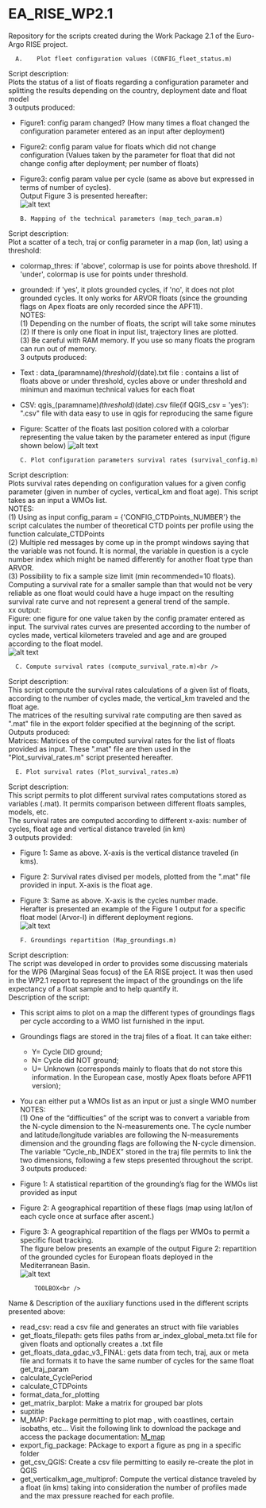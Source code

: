 # EA_RISE_WP2.1
Repository for the scripts created during the Work Package 2.1 of the Euro-Argo RISE project.

      A.	Plot fleet configuration values (CONFIG_fleet_status.m)
Script description:<br />
Plots the status of a list of floats regarding a configuration parameter and splitting the results depending on the country, deployment date and float model<br />
3 outputs produced:<br />
- Figure1: config param changed? (How many times a float changed the configuration parameter entered as an input after deployment)<br /> 
- Figure2: config param value for floats which did not change configuration (Values taken by the parameter for float that did not change config after deployment; per number of floats)<br />
- Figure3: config param value per cycle (same as above but expressed in terms of number of cycles).<br />
Output Figure 3 is presented hereafter:<br />
![alt text](https://github.com/euroargodev/Argo_life_expectancy_analyses/blob/main/Images/01_config_fleet_status.png?raw=true)

	  B. Mapping of the technical parameters (map_tech_param.m)
Script description:<br />
Plot a scatter of a tech, traj or config parameter in a map (lon, lat) using a threshold:<br />
- colormap_thres: if 'above', colormap is use for points above threshold. If 'under', colormap is use for points under threshold.
- grounded: if 'yes', it plots grounded cycles, if 'no', it does not plot grounded cycles. It only works for ARVOR floats (since the grounding flags on Apex floats are only recorded since the APF11).<br />
NOTES:<br />
(1) Depending on the number of floats, the script will take some minutes<br />
(2) If there is only one float in input list, trajectory lines are plotted.<br />
(3) Be careful with RAM memory. If you use so many floats the program can run out of memory.<br />
3 outputs produced:
- Text : data_(paramname)_(threshold)_(date).txt file : contains a list of floats  above or under threshold, cycles above or under threshold and minimun and maximun technical values for each float
- CSV: qgis_(paramname)_(threshold)_(date).csv file(if QGIS_csv = 'yes'): ".csv" file with data easy to use in qgis for reproducing the same figure
- Figure: Scatter of the floats last position colored with a colorbar representing the value taken by the parameter entered as input (figure shown below)
![alt text](https://github.com/euroargodev/Argo_life_expectancy_analyses/blob/main/Images/02_map_tech_param.jpg?raw=true)

	  C. Plot configuration parameters survival rates (survival_config.m)
Script description:<br />
Plots survival rates depending on configuration values for a given config parameter (given in number of cycles, vertical_km and float age). This script takes as an input a WMOs list.<br />
NOTES:<br />
(1) Using as input config_param = {'CONFIG_CTDPoints_NUMBER'} the script calculates the number of theoretical CTD points per profile using the function calculate_CTDPoints<br />
(2) Multiple red messages by come up in the prompt windows saying that the variable was not found. It is normal, the variable in question is a cycle number index which might be named differently for another float type than ARVOR.<br />
(3) Possibility to fix a sample size limit (min recommended=10 floats). Computing a survival rate for a smaller sample than that would not be very reliable as one float would could have a huge impact on the resulting survival rate curve and not represent a general trend of the sample.<br />
xx output:<br />
Figure: one figure for one value taken by the config pramater entered as input. The survival rates curves are presented according to the number of cycles made, vertical kilometers traveled and age and are grouped according to the float model.<br />
![alt text](https://github.com/euroargodev/Argo_life_expectancy_analyses/blob/main/Images/03_config_survival_rate.jpg?raw=true)

	  C. Compute survival rates (compute_survival_rate.m)<br />
Script description:<br />
This script compute the survival rates calculations of a given list of floats, according to the number of cycles made, the vertical_km traveled and the float age.<br />
The matrices of the resulting survival rate computing are then saved as ".mat" file in the export folder specified at the beginning of the script.<br />
Outputs produced:<br />
Matrices: Matrices of the computed survival rates for the list of floats provided as input. These ".mat" file are then used in the "Plot_survival_rates.m" script presented hereafter.<br />

	  E. Plot survival rates (Plot_survival_rates.m)
Script description:<br />
This script permits to plot different survival rates computations stored as variables (.mat). It permits comparison between different floats samples, models, etc.<br />
The survival rates are computed according to different x-axis: number of cycles, float age and vertical distance traveled (in km)<br />
3 outputs provided:<br />
- Figure 1: Same as above. X-axis is the vertical distance traveled (in kms).<br />
- Figure 2: Survival rates divised per models, plotted from the ".mat" file provided in input. X-axis is the float age.<br />
- Figure 3: Same as above. X-axis is the cycles number made.<br />
Herafter is presented an example of the Figure 1 output for a specific float model (Arvor-I) in different deployment regions.<br />
![alt text](https://github.com/euroargodev/Argo_life_expectancy_analyses/blob/main/Images/04_plot_survival_rates.png?raw=true)

	  F. Groundings repartition (Map_groundings.m)
Script description:<br />
The script was developed in order to provides some discussing materials for the WP6 (Marginal Seas focus) of the EA RISE project. It was then used in the WP2.1 report to represent the impact of the groundings on the life expectancy of a float sample and to help quantify it.<br />
Description of the script:<br />
- This script aims to plot on a map the different types of groundings flags per cycle according to a WMO list furnished in the input.<br />
- Groundings flags are stored in the traj files of a float. It can take either:<br />
	- Y= Cycle DID ground;<br /> 
	- N= Cycle did NOT ground;<br /> 
	- U= Unknown (corresponds mainly to floats that do not store this information. In the European case, mostly Apex floats before APF11 version);<br />
- You can either put a WMOs list as an input or just a single WMO number<br />
NOTES:<br />
(1) One of the “difficulties” of the script was to convert a variable from the N-cycle dimension to the N-measurements one. The cycle number and latitude/longitude variables are following the N-measurements dimension and the grounding flags are following the N-cycle dimension.<br /> 
The variable “Cycle_nb_INDEX” stored in the traj file permits to link the two dimensions, following a few steps presented throughout the script.<br />
3 outputs produced:<br />
- Figure 1: A statistical repartition of the grounding’s flag for the WMOs list provided as input<br />
- Figure 2: A geographical repartition of these flags (map using lat/lon of each cycle once at surface after ascent.)<br />
- Figure 3: A geographical repartition of the flags per WMOs to permit a specific float tracking.<br />
The figure below presents an example of the output Figure 2: repartition of the grounded cycles for European floats deployed in the Mediterranean Basin.<br />
![alt text](https://github.com/euroargodev/Argo_life_expectancy_analyses/blob/main/Images/05_groundings.png?raw=true)<br />





	      TOOLBOX<br />

Name & Description of the auxiliary functions used in the different scripts presented above:<br />
- read_csv:	read a csv file and generates an struct with file variables	
- get_floats_filepath: gets files paths from ar_index_global_meta.txt file for given floats and optionally creates a .txt file	
- get_floats_data_gdac_v3_FINAL: gets data from tech, traj, aux or meta file and formats it to have the same number of cycles for the same float	get_traj_param
- calculate_CyclePeriod
- calculate_CTDPoints
- format_data_for_plotting
- get_matrix_barplot: Make a matrix for grouped bar plots
- suptitle
- M_MAP: Package permitting to plot map , with coastlines, certain isobaths, etc... Visit the following link to download the package and access the package documentation: [M_map](https://www.eoas.ubc.ca/~rich/map.html)
- export_fig_package: PAckage to export a figure as png in a specific folder
- get_csv_QGIS: Create a csv file permitting to easily re-create the plot in QGIS
- get_verticalkm_age_multiprof: Compute the vertical distance traveled by a float (in kms) taking into consideration the number of profiles made and the max pressure reached for each profile.

